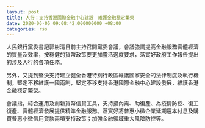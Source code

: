 ```yaml
---
layout: post
title: 人行：支持香港國際金融中心建設　維護金融穩定繁榮
date: 2020-06-05 09:08:42.000000000 +08:00
categories: rss
---
```


人民銀行黨委書記郭樹清日前主持召開黨委會議，會議強調提高金融服務實體經濟的質量及效率，按穩健的貨幣政策要更加靈活適度要求，落實好政府工作報告提出的涉及人行的各項任務。

另外，又提到堅決支持建立健全香港特別行政區維護國家安全的法律制度及執行機制，堅定不移維護一國兩制，堅定不移支持香港國際金融中心建設發展，維護香港金融穩定繁榮。

會議指，綜合運用及創新貨幣信貸工具，支持擴內需、助復產、為疫情防控、復工復產、實體經濟發展提供精準金融服務。落實好將普惠小微企業延期還本付息及購買普惠小微信用貸款兩項支持政策；加強金融領域重大風險防控等。
